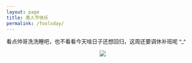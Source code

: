 ```yaml
---
layout: page
title: 愚人节快乐
permalink: /foolsday/
---
```


看点帅哥洗洗睡吧，也不看看今天啥日子还想回归，这周还要调休补班呢 ^_^

<center>
  <img src="https://tva1.sinaimg.cn/large/e6c9d24egy1h0t8z1s30gj20u0140n2f.jpg"> 
</center>